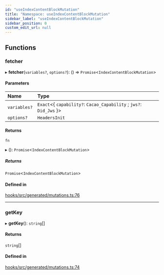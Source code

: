 ```yaml
---
id: "useIndexContentBlockMutation"
title: "Namespace: useIndexContentBlockMutation"
sidebar_label: "useIndexContentBlockMutation"
sidebar_position: 0
custom_edit_url: null
---
```


## Functions

### fetcher

▸ **fetcher**(`variables?`, `options?`): () => `Promise`<`IndexContentBlockMutation`\>

#### Parameters

| Name | Type |
| :------ | :------ |
| `variables?` | `Exact`<{ `capability?`: `Cacao_Capability` ; `jws?`: `Did_Jws`  }\> |
| `options?` | `HeadersInit` |

#### Returns

`fn`

▸ (): `Promise`<`IndexContentBlockMutation`\>

##### Returns

`Promise`<`IndexContentBlockMutation`\>

#### Defined in

[hooks/src/generated/mutations.ts:76](https://github.com/AKASHAorg/akasha-core/blob/6ca157f7/libs/hooks/src/generated/mutations.ts#L76)

___

### getKey

▸ **getKey**(): `string`[]

#### Returns

`string`[]

#### Defined in

[hooks/src/generated/mutations.ts:74](https://github.com/AKASHAorg/akasha-core/blob/6ca157f7/libs/hooks/src/generated/mutations.ts#L74)
